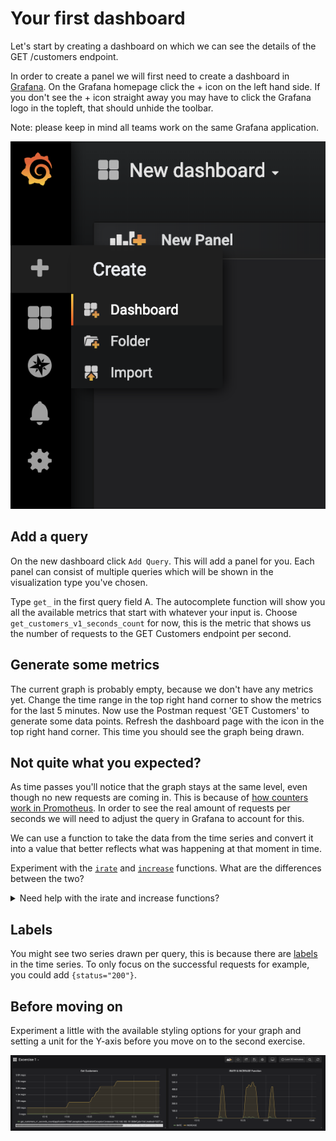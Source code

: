 # Your first dashboard

Let's start by creating a dashboard on which we can see the details of the GET /customers endpoint. 

In order to create a panel we will first need to create a dashboard in [Grafana](https://idb-grafana.cfapps.io). On the Grafana homepage click the + icon on the left hand side. If you don't see the + icon straight away you may have to click the Grafana logo in the topleft, that should unhide the toolbar. 

Note: please keep in mind all teams work on the same Grafana application.

![Click the plus to create a new dashboard](images/create_new_dashboard.png ':size=250')
## Add a query
On the new dashboard click `Add Query`. This will add a panel for you. Each panel can consist of multiple queries which will be shown in the visualization type you've chosen.

Type `get_` in the first query field A. The autocomplete function will show you all the available metrics that start with whatever your input is. Choose `get_customers_v1_seconds_count` for now, this is the metric that shows us the number of requests to the GET Customers endpoint per second.
## Generate some metrics
The current graph is probably empty, because we don't have any metrics yet. Change the time range in the top right hand corner to show the metrics for the last 5 minutes. Now use the Postman request 'GET Customers' to generate some data points. Refresh the dashboard page with the icon in the top right hand corner. This time you should see the graph being drawn.
## Not quite what you expected?
As time passes you'll notice that the graph stays at the same level, even though no new requests are coming in. This is because of [how counters work in Promotheus](https://www.robustperception.io/how-does-a-prometheus-counter-work). In order to see the real amount of requests per seconds we will need to adjust the query in Grafana to account for this. 

We can use a function to take the data from the time series and convert it into a value that better reflects what was happening at that moment in time. 

Experiment with the [`irate`](https://prometheus.io/docs/prometheus/latest/querying/functions/#irate) and [`increase`](https://prometheus.io/docs/prometheus/latest/querying/functions/#increase) functions. What are the differences between the two?

<details><summary>Need help with the irate and increase functions?</summary>
<p>

```
While editing the panel click the `Add query` button on the right, it will add an additional input field `B`
Query A: irate(get_customers_v1_seconds_count{status="200"}[1m])
Query B: increase(get_customers_v1_seconds_count{status="200"}[1m])
Enter a descriptive name in the respective legend fields. 
Clicking on the small colored line in front of the series, just below the graph, allow you to choose a color for the series.
```
<img src="images/rate_increase.png" width=500px><br/>
</p>
</details>

## Labels

You might see two series drawn per query, this is because there are [labels](https://prometheus.io/docs/prometheus/latest/querying/basics/#time-series-selectors) in the time series. To only focus on the successful requests for example, you could add `{status="200"}`.

## Before moving on

Experiment a little with the available styling options for your graph and setting a unit for the Y-axis before you move on to the second exercise.

![Your dashboard should look something like this](images/exercise1.png ':size=700')

